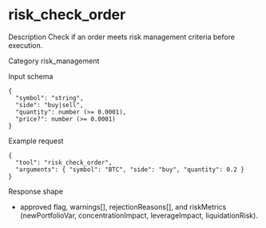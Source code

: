 # risk_check_order

Description
Check if an order meets risk management criteria before execution.

Category
risk_management

Input schema

```
{
  "symbol": "string",
  "side": "buy|sell",
  "quantity": number (>= 0.0001),
  "price?": number (>= 0.0001)
}
```

Example request

```
{
  "tool": "risk_check_order",
  "arguments": { "symbol": "BTC", "side": "buy", "quantity": 0.2 }
}
```

Response shape

- approved flag, warnings[], rejectionReasons[], and riskMetrics (newPortfolioVar, concentrationImpact, leverageImpact, liquidationRisk).
